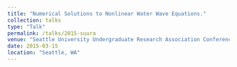 ```yaml
---
title: "Numerical Solutions to Nonlinear Water Wave Equations."
collection: talks
type: "Talk"
permalink: /talks/2015-suura
venue: "Seattle University Undergraduate Research Association Conference"
date: 2015-03-15
location: "Seattle, WA"
---
```

